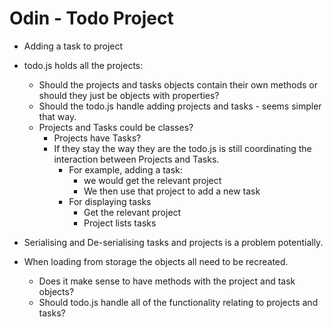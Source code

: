 # Odin - Todo Project

- Adding a task to project
- todo.js holds all the projects:

  - Should the projects and tasks objects contain their own methods or should they just be objects with properties?
  - Should the todo.js handle adding projects and tasks - seems simpler that way.
  - Projects and Tasks could be classes?
    - Projects have Tasks?
    - If they stay the way they are the todo.js is still coordinating the interaction between Projects and Tasks.
      - For example, adding a task:
        - we would get the relevant project
        - We then use that project to add a new task
      - For displaying tasks
        - Get the relevant project
        - Project lists tasks

- Serialising and De-serialising tasks and projects is a problem potentially.
- When loading from storage the objects all need to be recreated.
  - Does it make sense to have methods with the project and task objects?
  - Should todo.js handle all of the functionality relating to projects and tasks?
